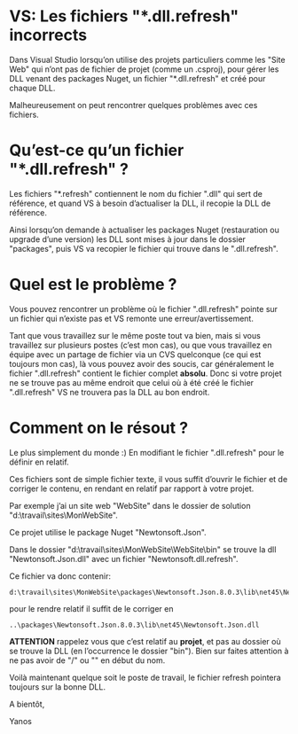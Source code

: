 <!--2016-10-vs-les-fichiers-dll-refresh-incorrects-->
# VS: Les fichiers "*.dll.refresh" incorrects

Dans Visual Studio lorsqu’on utilise des projets particuliers comme les "Site Web" qui n’ont pas de fichier de projet (comme un .csproj), pour gérer les DLL venant des packages Nuget, un fichier "*.dll.refresh" et créé pour chaque DLL.

Malheureusement on peut rencontrer quelques problèmes avec ces fichiers.

<!--more-->

# Qu’est-ce qu’un fichier "*.dll.refresh" ?

Les fichiers "*.refresh" contiennent le nom du fichier ".dll" qui sert de référence, et quand VS à besoin d’actualiser la DLL, il recopie la DLL de référence.

Ainsi lorsqu’on demande à actualiser les packages Nuget (restauration ou upgrade d’une version) les DLL sont mises à jour dans le dossier "packages", puis VS va recopier le fichier qui trouve dans le ".dll.refresh".

# Quel est le problème ?

Vous pouvez rencontrer un problème où le fichier ".dll.refresh" pointe sur un fichier qui n’existe pas et VS remonte une erreur/avertissement.

Tant que vous travaillez sur le même poste tout va bien, mais si vous travaillez sur plusieurs postes (c’est mon cas), ou que vous travaillez en équipe avec un partage de fichier via un CVS quelconque (ce qui est toujours mon cas), là vous pouvez avoir des soucis, car généralement le fichier ".dll.refresh" contient le fichier complet **absolu**. Donc si votre projet ne se trouve pas au même endroit que celui où à été créé le fichier ".dll.refresh" VS ne trouvera pas la DLL au bon endroit.


# Comment on le résout ?

Le plus simplement du monde :) En modifiant le fichier ".dll.refresh" pour le définir en relatif.

Ces fichiers sont de simple fichier texte, il vous suffit d’ouvrir le fichier et de corriger le contenu, en rendant en relatif par rapport à votre projet.

Par exemple j’ai un site web "WebSite" dans le dossier de solution "d:\travail\sites\MonWebSite\".

Ce projet utilise le package Nuget "Newtonsoft.Json".

Dans le dossier "d:\travail\sites\MonWebSite\WebSite\bin" se trouve la dll "Newtonsoft.Json.dll" avec un fichier "Newtonsoft.dll.refresh".

Ce fichier va donc contenir:

```
d:\travail\sites\MonWebSite\packages\Newtonsoft.Json.8.0.3\lib\net45\Newtonsoft.Json.dll
```

pour le rendre relatif il suffit de le corriger en

```
..\packages\Newtonsoft.Json.8.0.3\lib\net45\Newtonsoft.Json.dll
```

**ATTENTION** rappelez vous que c’est relatif au **projet**, et pas au dossier où se trouve la DLL (en l’occurrence le dossier "bin"). Bien sur faites attention à ne pas avoir de "/" ou "\" en début du nom.

Voilà maintenant quelque soit le poste de travail, le fichier refresh pointera toujours sur la bonne DLL.

A bientôt,

Yanos


